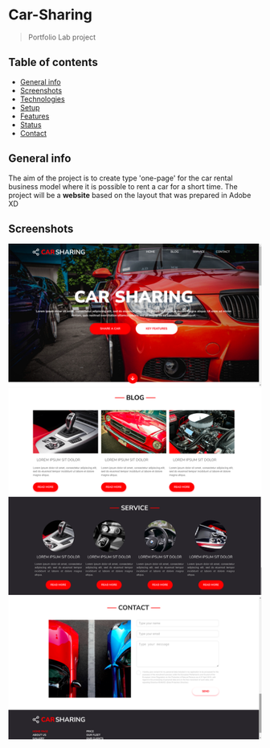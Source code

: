 # Car-Sharing

> Portfolio Lab project

## Table of contents

- [General info](#general-info)
- [Screenshots](#screenshots)
- [Technologies](#technologies)
- [Setup](#setup)
- [Features](#features)
- [Status](#status)
- [Contact](#contact)

## General info

The aim of the project is to create type 'one-page' for the car rental business model where it is possible to rent a car for a short time.
The project will be a **website** based on the layout that was prepared in Adobe XD

## Screenshots

![Header](./images/page_header.png)
![Blog Article](./images/blog_article.png)
![Service Article](./images/service_article.png)
![Contact](./images/Contact.png)

